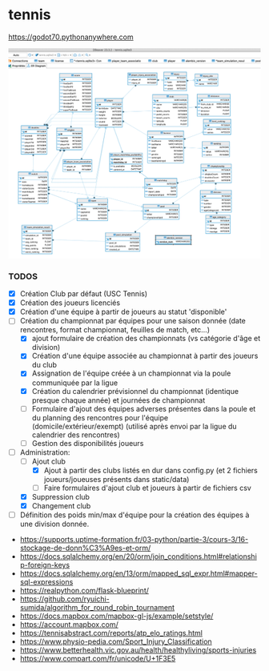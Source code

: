 # tennis

https://godot70.pythonanywhere.com

![Modèle Physique de Données](mpd.png)

### TODOS
- [x] Création Club par défaut (USC Tennis)
- [x] Création des joueurs licenciés
- [x] Création d'une équipe à partir de joueurs au statut 'disponible'
- [ ] Création du championnat par équipes pour une saison donnée (date rencontres, format championnat, feuilles de match, etc...)
  - [x] ajout formulaire de création des championnats (vs catégorie d'âge et division)
  - [x] Création d'une équipe associée au championnat à partir des joueurs du club
  - [x] Assignation de l'équipe créée à un championnat via la poule communiquée par la ligue
  - [x] Création du calendrier prévisionnel du championnat (identique presque chaque année) et journées de championnat
  - [ ] Formulaire d'ajout des équipes adverses présentes dans la poule et du planning des rencontres pour l'équipe (domicile/extérieur/exempt) (utilisé après envoi par la ligue du calendrier des rencontres)
  - [ ] Gestion des disponibilités joueurs
- [ ] Administration:
  - [ ] Ajout club
    - [x] Ajout à partir des clubs listés en dur dans config.py (et 2 fichiers joueurs/joueuses présents dans static/data)
    - [ ] Faire formulaires d'ajout club et joueurs à partir de fichiers csv
  - [x] Suppression club
  - [x] Changement club
- [ ] Définition des poids min/max d'équipe pour la création des équipes à une division donnée.

* https://supports.uptime-formation.fr/03-python/partie-3/cours-3/16-stockage-de-donn%C3%A9es-et-orm/
* https://docs.sqlalchemy.org/en/20/orm/join_conditions.html#relationship-foreign-keys
* https://docs.sqlalchemy.org/en/13/orm/mapped_sql_expr.html#mapper-sql-expressions
* https://realpython.com/flask-blueprint/
* https://github.com/ryuichi-sumida/algorithm_for_round_robin_tournament
* https://docs.mapbox.com/mapbox-gl-js/example/setstyle/
* https://account.mapbox.com/
* https://tennisabstract.com/reports/atp_elo_ratings.html
* https://www.physio-pedia.com/Sport_Injury_Classification
* https://www.betterhealth.vic.gov.au/health/healthyliving/sports-injuries
* https://www.compart.com/fr/unicode/U+1F3E5
